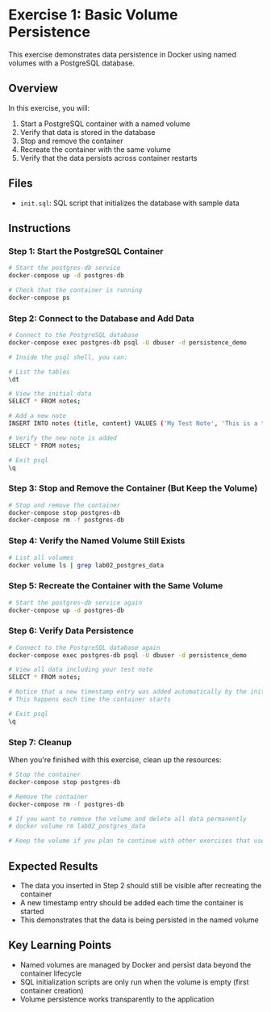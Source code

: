 # Exercise 1: Basic Volume Persistence

This exercise demonstrates data persistence in Docker using named volumes with a PostgreSQL database.

## Overview

In this exercise, you will:
1. Start a PostgreSQL container with a named volume
2. Verify that data is stored in the database
3. Stop and remove the container
4. Recreate the container with the same volume
5. Verify that the data persists across container restarts

## Files

- `init.sql`: SQL script that initializes the database with sample data

## Instructions

### Step 1: Start the PostgreSQL Container

```bash
# Start the postgres-db service
docker-compose up -d postgres-db

# Check that the container is running
docker-compose ps
```

### Step 2: Connect to the Database and Add Data

```bash
# Connect to the PostgreSQL database
docker-compose exec postgres-db psql -U dbuser -d persistence_demo

# Inside the psql shell, you can:

# List the tables
\dt

# View the initial data
SELECT * FROM notes;

# Add a new note
INSERT INTO notes (title, content) VALUES ('My Test Note', 'This is a test note to check persistence');

# Verify the new note is added
SELECT * FROM notes;

# Exit psql
\q
```

### Step 3: Stop and Remove the Container (But Keep the Volume)

```bash
# Stop and remove the container
docker-compose stop postgres-db
docker-compose rm -f postgres-db
```

### Step 4: Verify the Named Volume Still Exists

```bash
# List all volumes
docker volume ls | grep lab02_postgres_data
```

### Step 5: Recreate the Container with the Same Volume

```bash
# Start the postgres-db service again
docker-compose up -d postgres-db
```

### Step 6: Verify Data Persistence

```bash
# Connect to the PostgreSQL database again
docker-compose exec postgres-db psql -U dbuser -d persistence_demo

# View all data including your test note
SELECT * FROM notes;

# Notice that a new timestamp entry was added automatically by the init.sql script
# This happens each time the container starts

# Exit psql
\q
```

### Step 7: Cleanup

When you're finished with this exercise, clean up the resources:

```bash
# Stop the container
docker-compose stop postgres-db

# Remove the container
docker-compose rm -f postgres-db

# If you want to remove the volume and delete all data permanently
# docker volume rm lab02_postgres_data

# Keep the volume if you plan to continue with other exercises that use it
```

## Expected Results

- The data you inserted in Step 2 should still be visible after recreating the container
- A new timestamp entry should be added each time the container is started
- This demonstrates that the data is being persisted in the named volume

## Key Learning Points

- Named volumes are managed by Docker and persist data beyond the container lifecycle
- SQL initialization scripts are only run when the volume is empty (first container creation)
- Volume persistence works transparently to the application 